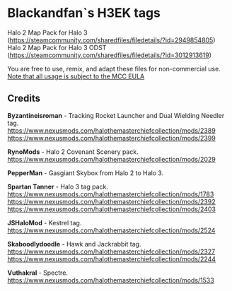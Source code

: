 # Blackandfan`s H3EK tags
Halo 2 Map Pack for Halo 3 (https://steamcommunity.com/sharedfiles/filedetails/?id=2949854805)
Halo 2 Map Pack for Halo 3 ODST (https://steamcommunity.com/sharedfiles/filedetails/?id=3012913619)

You are free to use, remix, and adapt these files for non-commercial use. [Note that all usage is subject to the MCC EULA](https://www.halowaypoint.com/halo-the-master-chief-collection/eula)


Credits
----------------------------------------------------------------------------------------------
**Byzantineisroman** - Tracking Rocket Launcher and Dual Wielding Needler tag.</br>
https://www.nexusmods.com/halothemasterchiefcollection/mods/2389
https://www.nexusmods.com/halothemasterchiefcollection/mods/2399

**RynoMods** - Halo 2 Covenant Scenery pack.</br>
https://www.nexusmods.com/halothemasterchiefcollection/mods/2029

**PepperMan** - Gasgiant Skybox from Halo 2 to Halo 3.</br>

**Spartan Tanner** - Halo 3 tag pack.</br>
https://www.nexusmods.com/halothemasterchiefcollection/mods/1783
https://www.nexusmods.com/halothemasterchiefcollection/mods/2392
https://www.nexusmods.com/halothemasterchiefcollection/mods/2403

**JSHaloMod** - Kestrel tag.</br>
https://www.nexusmods.com/halothemasterchiefcollection/mods/2524

**Skaboodlydoodle** - Hawk and Jackrabbit tag.</br>
https://www.nexusmods.com/halothemasterchiefcollection/mods/2327
https://www.nexusmods.com/halothemasterchiefcollection/mods/2244

**Vuthakral** - Spectre.</br>
https://www.nexusmods.com/halothemasterchiefcollection/mods/1533
